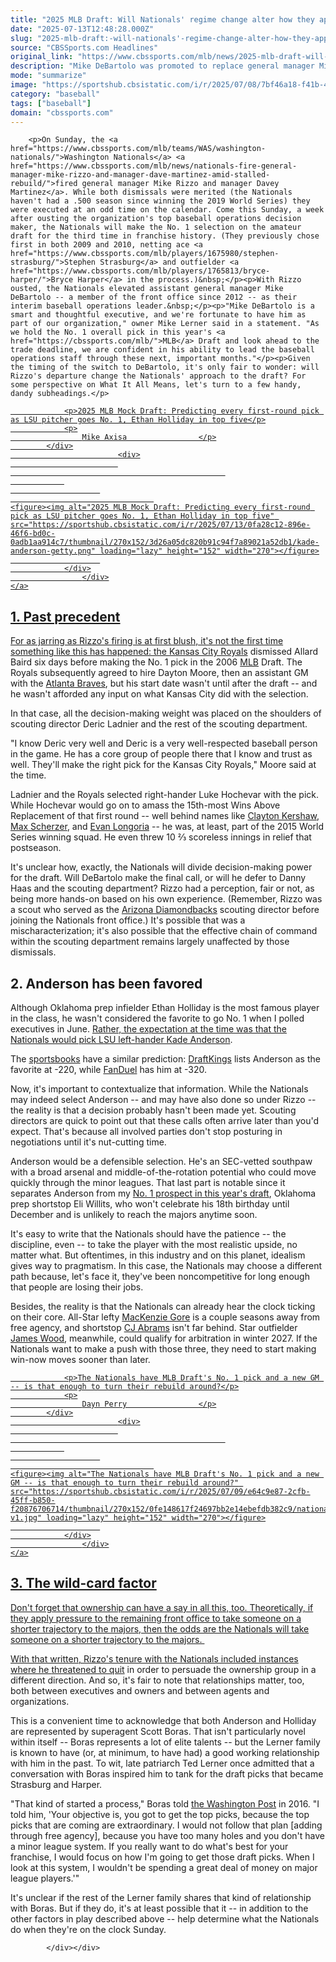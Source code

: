 ```yaml
---
title: "2025 MLB Draft: Will Nationals' regime change alter how they approach the No. 1 pick?"
date: "2025-07-13T12:48:28.000Z"
slug: "2025-mlb-draft:-will-nationals'-regime-change-alter-how-they-approach-the-no.-1-pick"
source: "CBSSports.com Headlines"
original_link: "https://www.cbssports.com/mlb/news/2025-mlb-draft-will-nationals-regime-change-alter-how-they-approach-the-no-1-pick/"
description: "Mike DeBartolo was promoted to replace general manager Mike Rizzo just a week before the draft"
mode: "summarize"
image: "https://sportshub.cbsistatic.com/i/r/2025/07/08/7bf46a18-f41b-4ee0-906c-8ccddee948e5/thumbnail/1200x675/71a6a7ce4748b45069bf95a5f038bf8b/nats-getty.png"
category: "baseball"
tags: ["baseball"]
domain: "cbssports.com"
---
```

<div id="readability-page-1" class="page"><div>
        
        
                            
                
        <p>On Sunday, the <a href="https://www.cbssports.com/mlb/teams/WAS/washington-nationals/">Washington Nationals</a> <a href="https://www.cbssports.com/mlb/news/nationals-fire-general-manager-mike-rizzo-and-manager-dave-martinez-amid-stalled-rebuild/">fired general manager Mike Rizzo and manager Davey Martinez</a>. While both dismissals were merited (the Nationals haven't had a .500 season since winning the 2019 World Series) they were executed at an odd time on the calendar. Come this Sunday, a week after ousting the organization's top baseball operations decision maker, the Nationals will make the No. 1 selection on the amateur draft for the third time in franchise history. (They previously chose first in both 2009 and 2010, netting ace <a href="https://www.cbssports.com/mlb/players/1675980/stephen-strasburg/">Stephen Strasburg</a> and outfielder <a href="https://www.cbssports.com/mlb/players/1765813/bryce-harper/">Bryce Harper</a> in the process.)&nbsp;</p><p>With Rizzo ousted, the Nationals elevated assistant general manager Mike DeBartolo -- a member of the front office since 2012 -- as their interim baseball operations leader.&nbsp;</p><p>"Mike DeBartolo is a smart and thoughtful executive, and we're fortunate to have him as part of our organization," owner Mike Lerner said in a statement. "As we hold the No. 1 overall pick in this year's <a href="https://cbssports.com/mlb/">MLB</a> Draft and look ahead to the trade deadline, we are confident in his ability to lead the baseball operations staff through these next, important months."</p><p>Given the timing of the switch to DeBartolo, it's only fair to wonder: will Rizzo's departure change the Nationals' approach to the draft? For some perspective on What It All Means, let's turn to a few handy, dandy subheadings.</p>
        

<a href="https://www.cbssports.com/mlb/news/2025-mlb-mock-draft-predicting-every-first-round-pick-as-lsu-pitcher-goes-no-1-ethan-holliday-in-top-five/" target="_blank">
        <div>
            <div>
                
                <p>2025 MLB Mock Draft: Predicting every first-round pick as LSU pitcher goes No. 1, Ethan Holliday in top five</p>
                <p>
                    Mike Axisa                </p>
            </div>
                            <div>
                            
                                                    
                
                        
                                    
    <figure><img alt="2025 MLB Mock Draft: Predicting every first-round pick as LSU pitcher goes No. 1, Ethan Holliday in top five" src="https://sportshub.cbsistatic.com/i/r/2025/07/13/0fa28c12-896e-46f6-bd0c-0adb1aa914c7/thumbnail/270x152/3d26a05dc820b91c94f7a89021a52db1/kade-anderson-getty.png" loading="lazy" height="152" width="270"></figure>
                        
                </div>
                    </div>
    </a>
<h2>1. Past precedent</h2><p>For as jarring as Rizzo's firing is at first blush, it's not the first time something like this has happened: the <a href="https://www.cbssports.com/mlb/teams/KC/kansas-city-royals/">Kansas City Royals</a> dismissed Allard Baird six days before making the No. 1 pick in the 2006 <a href="https://cbssports.com/mlb/">MLB</a> Draft. The Royals subsequently agreed to hire Dayton Moore, then an assistant GM with the <a href="https://www.cbssports.com/mlb/teams/ATL/atlanta-braves/">Atlanta Braves</a>, but his start date wasn't until after the draft -- and he wasn't afforded any input on what Kansas City did with the selection.</p><p>In that case, all the decision-making weight was placed on the shoulders of scouting director Deric Ladnier and the rest of the scouting department.</p><p>"I know Deric very well and Deric is a very well-respected baseball person in the game. He has a core group of people there that I know and trust as well. They'll make the right pick for the Kansas City Royals," Moore said at the time.</p>
        

<p>Ladnier and the Royals selected right-hander Luke Hochevar with the pick. While Hochevar would go on to amass the 15th-most Wins Above Replacement of that first round -- well behind names like <a href="https://www.cbssports.com/mlb/players/1221725/clayton-kershaw/">Clayton Kershaw</a>, <a href="https://www.cbssports.com/mlb/players/1225651/max-scherzer/">Max Scherzer</a>, and <a href="https://www.cbssports.com/mlb/players/1114751/evan-longoria/">Evan Longoria</a> -- he was, at least, part of the 2015 World Series winning squad. He even threw 10 ⅔ scoreless innings in relief that postseason.&nbsp;</p><p>It's unclear how, exactly, the Nationals will divide decision-making power for the draft. Will DeBartolo make the final call, or will he defer to Danny Haas and the scouting department? Rizzo had a perception, fair or not, as being more hands-on based on his own experience. (Remember, Rizzo was a scout who served as the <a href="https://www.cbssports.com/mlb/teams/ARI/arizona-diamondbacks/">Arizona Diamondbacks</a> scouting director before joining the Nationals front office.) It's possible that was a mischaracterization; it's also possible that the effective chain of command within the scouting department remains largely unaffected by those dismissals.&nbsp;</p><h2>2. Anderson has been favored</h2><p>Although Oklahoma prep infielder Ethan Holliday is the most famous player in the class, he wasn't considered the favorite to go No. 1 when I polled executives in June. <a href="https://www.cbssports.com/mlb/news/2025-mlb-draft-rankings-top-30-players-in-class-including-eli-willits-jamie-arnold-ethan-holliday-and-more/">Rather, the expectation at the time was that the Nationals would pick LSU left-hander Kade Anderson</a>.</p>
        

<p>The <a href="https://www.cbssports.com/betting/news/best-betting-apps/">sportsbooks</a> have a similar prediction: <a href="https://www.cbssports.com/betting/news/draftkings-promo-code/">DraftKings</a> lists Anderson as the favorite at -220, while <a href="https://www.cbssports.com/betting/news/fanduel-promo-code/">FanDuel</a> has him at -320.</p><p>Now, it's important to contextualize that information. While the Nationals may indeed select Anderson -- and may have also done so under Rizzo -- the reality is that a decision probably hasn't been made yet. Scouting directors are quick to point out that these calls often arrive later than you'd expect. That's because all involved parties don't stop posturing in negotiations until it's nut-cutting time.</p><p>Anderson would be a defensible selection. He's an SEC-vetted southpaw with a broad arsenal and middle-of-the-rotation potential who could move quickly through the minor leagues. That last part is notable since it separates Anderson from my <span><a href="https://www.cbssports.com/mlb/news/2025-mlb-draft-rankings-top-30-players-in-class-including-eli-willits-kade-anderson-ethan-holliday-more/" target="_blank">No. 1 prospect in this year's draft</a></span>, Oklahoma prep shortstop Eli Willits, who won't celebrate his 18th birthday until December and is unlikely to reach the majors anytime soon.</p>
        

<p>It's easy to write that the Nationals should have the patience -- the discipline, even -- to take the player with the most realistic upside, no matter what. But oftentimes, in this industry and on this planet, idealism gives way to pragmatism. In this case, the Nationals may choose a different path because, let's face it, they've been noncompetitive for long enough that people are losing their jobs.</p><p>Besides, the reality is that the Nationals can already hear the clock ticking on their core. All-Star lefty <a href="https://www.cbssports.com/mlb/players/2835055/mackenzie-gore/">MacKenzie Gore</a> is a couple seasons away from free agency, and shortstop <a href="https://www.cbssports.com/mlb/players/3117475/cj-abrams/">CJ Abrams</a> isn't far behind. Star outfielder <a href="https://www.cbssports.com/mlb/players/26911704/james-wood/">James Wood</a>, meanwhile, could qualify for arbitration in winter 2027. If the Nationals want to make a push with those three, they need to start making win-now moves sooner than later.</p><a href="https://www.cbssports.com/mlb/news/the-nationals-have-mlb-drafts-no-1-pick-and-a-new-gm-is-that-enough-to-turn-their-rebuild-around/" target="_blank">
        <div>
            <div>
                
                <p>The Nationals have MLB Draft's No. 1 pick and a new GM -- is that enough to turn their rebuild around?</p>
                <p>
                    Dayn Perry                </p>
            </div>
                            <div>
                            
                                                    
                
                        
                                    
    <figure><img alt="The Nationals have MLB Draft's No. 1 pick and a new GM -- is that enough to turn their rebuild around?" src="https://sportshub.cbsistatic.com/i/r/2025/07/09/e64c9e87-2cfb-45ff-b850-f20876706714/thumbnail/270x152/0fe148617f24697bb2e14ebefdb382c9/nationalsfranchise-v1.jpg" loading="lazy" height="152" width="270"></figure>
                        
                </div>
                    </div>
    </a>
<h2>3. The wild-card factor</h2><p>Don't forget that ownership can have a say in all this, too. Theoretically, if they apply pressure to the remaining front office to take someone on a shorter trajectory to the majors, then the odds are the Nationals will take someone on a shorter trajectory to the majors.&nbsp;</p>
        

<p>With that written, Rizzo's tenure with the Nationals included instances where he <a href="https://www.foxsports.com/stories/other/when-mike-rizzo-almost-quit-over-doug-fister" target="_blank" rel="nofollow">threatened to quit</a> in order to persuade the ownership group in a different direction. And so, it's fair to note that relationships matter, too, both between executives and owners and between agents and organizations.&nbsp;</p><p>This is a convenient time to acknowledge that both Anderson and Holliday are represented by superagent Scott Boras. That isn't particularly novel within itself -- Boras represents a lot of elite talents -- but the Lerner family is known to have (or, at minimum, to have had) a good working relationship with him in the past. To wit, late patriarch Ted Lerner once admitted that a conversation with Boras inspired him to tank for the draft picks that became Strasburg and Harper.</p><p>"That kind of started a process," Boras told <a href="https://www.washingtonpost.com/news/sports/wp/2016/02/22/that-time-scott-boras-told-ted-lerner-the-nationals-should-tank/" target="_blank">the Washington Post</a>&nbsp;in 2016. "I told him, 'Your objective is, you got to get the top picks, because the top picks that are coming are extraordinary. I would not follow that plan [adding through free agency], because you have too many holes and you don't have a minor league system. If you really want to do what's best for your franchise, I would focus on how I'm going to get those draft picks. When I look at this system, I wouldn't be spending a great deal of money on major league players.'"</p>
        

<p>It's unclear if the rest of the Lerner family shares that kind of relationship with Boras. But if they do, it's at least possible that it -- in addition to the other factors in play described above -- help determine what the Nationals do when they're on the clock Sunday.</p>


        
            </div></div>
